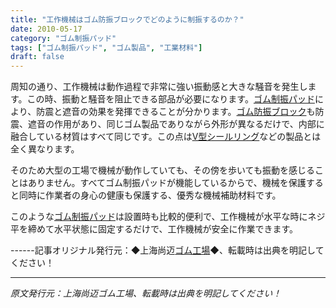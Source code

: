 ```yaml
---
title: "工作機械はゴム防振ブロックでどのように制振するのか？"
date: 2010-05-17
category: "ゴム制振パッド"
tags: ["ゴム制振パッド", "ゴム製品", "工業材料"]
draft: false
---
```


周知の通り、工作機械は動作過程で非常に強い振動感と大きな騒音を発生します。この時、振動と騒音を阻止できる部品が必要になります。[ゴム制振パッド](http://www.smpolymer.com/xiangjiaojianzhendian/)により、防震と遮音の効果を発揮できることが分かります。[ゴム防振ブロック](http://www.smpolymer.com/)も防震、遮音の作用があり、同じゴム製品でありながら外形が異なるだけで、内部に融合している材質はすべて同じです。この点は[V型シールリング](http://www.smpolymer.com/)などの製品とは全く異なります。

そのため大型の工場で機械が動作していても、その傍を歩いても振動を感じることはありません。すべてゴム制振パッドが機能しているからで、機械を保護すると同時に作業者の身心の健康も保護する、優秀な機械補助材料です。

このような[ゴム制振パッド](http://www.smpolymer.com/xiangjiaojianzhendian/)は設置時も比較的便利で、工作機械が水平な時にネジ平を締めて水平状態に固定するだけで、工作機械が安全に作業できます。

------記事オリジナル発行元：◆上海尚迈[ゴム工場](http://www.smpolymer.com/)◆、転載時は出典を明記してください！

---

*原文発行元：上海尚迈ゴム工場、転載時は出典を明記してください！*